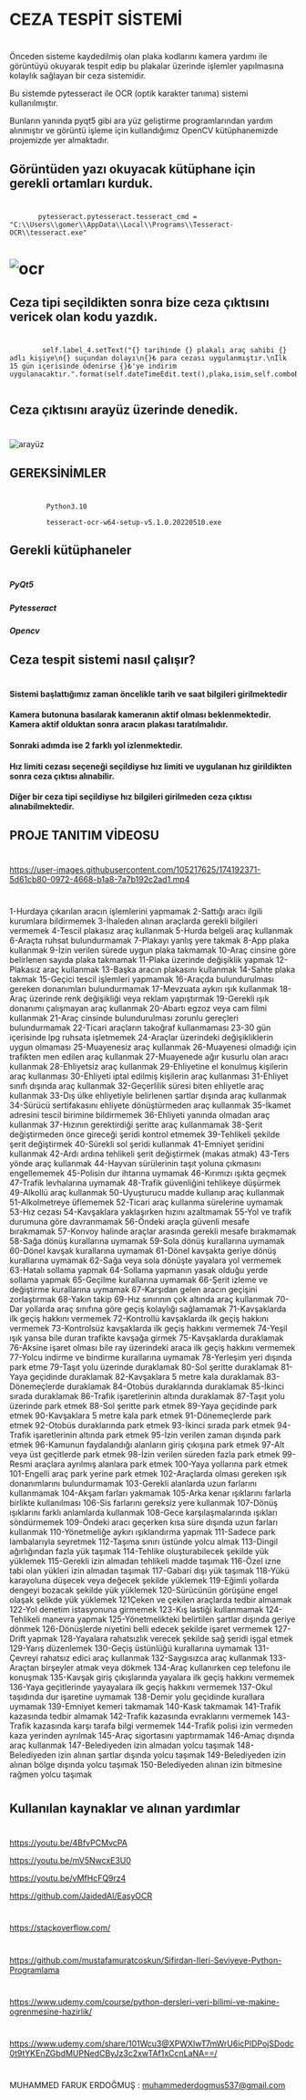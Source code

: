 # CEZA TESPİT SİSTEMİ
#
Önceden sisteme kaydedilmiş olan plaka kodlarını kamera yardımı ile görüntüyü okuyarak tespit edip bu plakalar üzerinde işlemler yapılmasına kolaylık sağlayan bir 
ceza sistemidir.

Bu sistemde pytesseract ile OCR (optik karakter tanıma) sistemi kullanılmıştır.

Bunların yanında pyqt5 gibi ara yüz geliştirme programlarından yardım alınmıştır ve
görüntü işleme için kullandığımız OpenCV kütüphanemizde projemizde yer almaktadır.

## Görüntüden yazı okuyacak kütüphane için gerekli ortamları kurduk.
#
 ```
        pytesseract.pytesseract.tesseract_cmd = "C:\\Users\\gomer\\AppData\\Local\\Programs\\Tesseract-OCR\\tesseract.exe" 
 ```
 
 # ![ocr](https://user-images.githubusercontent.com/105217625/174186794-085a3866-ea45-4ff2-9ade-0e053c700792.jpg)

## Ceza tipi seçildikten sonra bize ceza çıktısını vericek olan kodu yazdık.
#
``` 
        self.label_4.setText("{} tarihinde {} plakalı araç sahibi {} adlı kişiye\n{} suçundan dolayı\n{}₺ para cezası uygulanmıştır.\nİlk 15 gün içerisinde ödenirse {}₺'ye indirim uygulanacaktır.".format(self.dateTimeEdit.text(),plaka,isim,self.comboBox.currentText(),cezalar[self.comboBox.currentText()],int(cezalar[self.comboBox.currentText()])*0.85))
          
```
## Ceza çıktısını arayüz üzerinde denedik.
#
![arayüz](https://user-images.githubusercontent.com/105217625/174190525-981f6c8f-c3a2-4212-90ce-b22f2f685d13.png)

## GEREKSİNİMLER
#
```
         Python3.10

         tesseract-ocr-w64-setup-v5.1.0.20220510.exe
```
## Gerekli kütüphaneler
#
##### PyQt5
##### Pytesseract
##### Opencv


## Ceza tespit sistemi nasıl çalışır?
#
#### Sistemi başlattığımız zaman öncelikle tarih ve saat bilgileri girilmektedir 
#### Kamera butonuna basılarak kameranın aktif olması beklenmektedir. Kamera aktif olduktan sonra aracın plakası taratılmalıdır.
#### Sonraki adımda ise 2 farklı yol izlenmektedir.
#### Hız limiti cezası seçeneği seçildiyse hız limiti ve uygulanan hız girildikten sonra ceza çıktısı alınabilir.
#### Diğer bir ceza tipi seçildiyse hız bilgileri girilmeden ceza çıktısı alınabilmektedir.


## PROJE TANITIM VİDEOSU
#
https://user-images.githubusercontent.com/105217625/174192371-5d61cb80-0972-4668-b1a8-7a7b192c2ad1.mp4
#
#
1-Hurdaya çıkarılan aracın işlemlerini yapmamak
2-Sattığı aracı ilgili kurumlara bildirmemek
3-İhaleden alınan araçlarda gerekli bilgileri vermemek
4-Tescil plakasız araç kullanmak
5-Hurda belgeli araç kullanmak
6-Araçta ruhsat bulundurmamak
7-Plakayı yanlış yere takmak
8-App plaka kullanmak
9-İzin verilen sürede uygun plaka takmamak
10-Araç cinsine göre belirlenen sayıda plaka takmamak 
11-Plaka üzerinde değişiklik yapmak
12-Plakasız araç kullanmak
13-Başka aracın plakasını kullanmak
14-Sahte plaka takmak
15-Geçici tescil işlemleri yapmamak
16-Araçda bulundurulması gereken donanımları bulundurmamak
17-Mevzuata aykırı ışık kullanmak
18-Araç üzerinde renk değişikliği veya reklam yapıştırmak
19-Gerekli ışık donanımı çalışmayan araç kullanmak
20-Abartı egzoz veya cam filmi kullanmak
21-Araç cinsinde bulundurulması zorunlu gereçleri bulundurmamak
22-Ticari araçların takoğraf kullanmaması
23-30 gün içerisinde lpg ruhsata işletmemek
24-Araçlar üzerindeki değişikliklerin uygun olmaması
25-Muayenesiz araç kullanmak
26-Muayenesi olmadığı için trafikten men edilen araç kullanmak
27-Muayenede ağır kusurlu olan aracı kullanmak
28-Ehliyetsiz araç kullanmak
29-Ehliyetine el konulmuş kişilerin araç kullanması
30-Ehliyeti iptal edilmiş kişilerin araç kullanması
31-Ehliyet sınıfı dışında araç kullanmak
32-Geçerlilik süresi biten ehliyetle araç kullanmak
33-Dış ülke ehliyetiyle belirlenen şartlar dışında araç kullanmak
34-Sürücü sertifakasını ehliyete dönüştürmeden araç kullanmak
35-İkamet adresini tescil birimine bildirmemek
36-Ehliyeti yanında olmadan araç kullanmak
37-Hızının gerektirdiği şeritte araç kullanmamak
38-Şerit değiştirmeden önce gireceği şeridi kontrol etmemek
39-Tehlikeli şekilde şerit değiştirmek
40-Sürekli sol şeridi kullanmak
41-Emniyet şeridini kullanmak
42-Ardı ardına tehlikeli şerit değiştirmek (makas atmak)
43-Ters yönde araç kullanmak
44-Hayvan sürülerinin taşıt yoluna çıkmasını engellememek
45-Polisin dur ihtarına uymamak
46-Kırımızı ışıkta geçmek
47-Trafik levhalarına uymamak
48-Trafik güvenliğini tehlikeye düşürmek
49-Alkollü araç kullanmak
50-Uyuşturucu madde kullanıp araç kullanmak
51-Alkolmetreye üflememek
52-Ticari araç kullanma sürelerine uymamak
53-Hız cezası
54-Kavşaklara yaklaşırken hızını azaltmamak
55-Yol ve trafik durumuna göre davranmamak
56-Öndeki araçla güvenli mesafe bırakmamak
57-Konvoy halinde araçlar arasında gerekli mesafe bırakmamak
58-Sağa dönüş kurallarına uymamak
59-Sola dönüş kurallarına uymamak
60-Dönel kavşak kurallarına uymamak
61-Dönel kavşakta geriye dönüş kurallarına uymamak
62-Sağa veya sola dönüşte yayalara yol vermemek
63-Hatalı sollama yapmak
64-Sollama yapmanın yasak olduğu yerde sollama yapmak
65-Geçilme kurallarına uymamak
66-Şerit izleme ve değiştirme kurallarına uymamak
67-Karşıdan gelen aracın geçişini zorlaştırmak
68-Yakın takip
69-Hız sınırının çok altında araç kullanmak
70-Dar yollarda araç sınıfına göre geçiş kolaylığı sağlamamak
71-Kavşaklarda ilk geçiş hakkını vermemek
72-Kontrollü kavşaklarda ilk geçiş hakkını vermemek
73-Kontrolsüz kavşaklarda ilk geçiş hakkını vermemek
74-Yeşil ışık yansa bile duran trafikte kavşağa girmek
75-Kavşaklarda duraklamak
76-Aksine işaret olması bile ray üzerindeki araca ilk geçiş hakkını vermemek
77-Yolcu indirme ve bindirme kurallarına uymamak
78-Yerleşim yeri dışında park etme
79-Taşıt yolu üzerinde duraklamak
80-Sol şeritte duraklamak
81-Yaya geçidinde duraklamak
82-Kavşaklara 5 metre kala duraklamak
83-Dönemeçlerde duraklamak
84-Otobüs duraklarında duraklamak
85-İkinci sırada duraklamak
86-Trafik işaretlerinin altında duraklamak
87-Taşıt yolu üzerinde park etmek
88-Sol şeritte park etmek
89-Yaya geçidinde park etmek
90-Kavşaklara 5 metre kala park etmek
91-Dönemeçlerde park etmek
92-Otobüs duraklarında park etmek
93-İkinci sırada park etmek
94-Trafik işaretlerinin altında park etmek
95-İzin verilen zaman dışında park etmek
96-Kamunun faydalandığı alanların giriş çıkışına park etmek
97-Alt veya üst geçitlerde park etmek
98-İzin verilen süreden fazla park etmek
99-Resmi araçlara ayrılmış alanlara park etmek
100-Yaya yollarına park etmek
101-Engelli araç park yerine park etmek
102-Araçlarda olması gereken ışık donanımlarını bulundurmamak
103-Gerekli alanlarda uzun farlarını kullanmamak
104-Akşam farları yakmamak
105-Arka kenar ışıklarını farlarla birlikte kullanılması
106-Sis farlarını gereksiz yere kullanmak
107-Dönüş ışıklarını farklı anlamlarda kullanmak
108-Gece karşılaşmalarında ışıkları söndürmemek
109-Öndeki aracı geçerken kısa süre dışında uzun farları kullanmak
110-Yönetmeliğe aykırı ışıklandırma yapmak
111-Sadece park lambalarıyla seyretmek
112-Taşıma sınırı üstünde yolcu almak
113-Dingil ağırlığından fazla yük taşımak
114-Tehlike oluşturabilecek şekilde yük yüklemek
115-Gerekli izin almadan tehlikeli madde taşımak
116-Özel izne tabi olan yükleri izin almadan taşımak
117-Gabari dışı yük taşımak
118-Yükü karayoluna düşecek veya değecek şekilde yüklemek
119-Eğimli yollarda dengeyi bozacak şekilde yük yüklemek
120-Sürücünün görüşüne engel olaşak şelikde yük yüklemek
121Çeken ve çekilen araçlarda tedbir almamak
122-Yol denetim istasyonuna girmemek
123-Kış lastiği kullanmamak
124-Tehlikeli manevra yapmak
125-Yönetmelikteki belirtilen şartlar dışında geriye dönmek
126-Dönüşlerde niyetini belli edecek şekilde işaret vermemek
127-Drift yapmak
128-Yayalara rahatsızlık verecek şekilde sağ şeridi işgal etmek
129-Yarış düzenlemek
130-Geçiş üstünlüğü kurallarına uymamak
131-Çevreyi rahatsız edici araç kullanmak
132-Saygısızca araç kullanmak
133-Araçtan birşeyler atmak veya dökmek
134-Araç kullanırken cep telefonu ile konuşmak
135-Kavşak giriş çıkışlarında yayalara ilk geçiş hakkını vermemek
136-Yaya geçitlerinde yayayalara ilk geçiş hakkını vermemek
137-Okul taşıdında dur işaretine uymamak
138-Demir yolu geçidinde kurallara uymamak
139-Emniyet kemeri takmamak
140-Kask takmamak
141-Trafik kazasında tedbir almamak
142-Trafik kazasında evraklarını vermemek
143-Trafik kazasında karşı tarafa bilgi vermemek
144-Trafik polisi izin vermeden kaza yerinden ayrılmak
145-Araç sigortasını yaptırmamak
146-Amaç dışında araç kullanmak
147-Belediyeden izin almadan yolcu taşımak
148-Belediyeden izin alınan şartlar dışında yolcu taşımak
149-Belediyeden izin alınan bölge dışında yolcu taşımak
150-Belediyeden alınan izin bitmesine rağmen yolcu taşımak
#

## Kullanılan kaynaklar ve alınan yardımlar
#
https://youtu.be/4BfvPCMvcPA

https://youtu.be/mV5NwcxE3U0

https://youtu.be/vMfHcFQ9rz4

https://github.com/JaidedAI/EasyOCR

#
https://stackoverflow.com/
#
https://github.com/mustafamuratcoskun/Sifirdan-Ileri-Seviyeye-Python-Programlama
#
https://www.udemy.com/course/python-dersleri-veri-bilimi-ve-makine-ogrenmesine-hazirlik/
#
https://www.udemy.com/share/101Wcu3@XPWXIwT7mWrU6icPlDPojSDodc0t9tYKEnZGbdMUPNedCByJz3c2xwTAf1xCcnLaNA==/
#
MUHAMMED FARUK ERDOĞMUŞ : muhammederdogmus537@gmail.com



